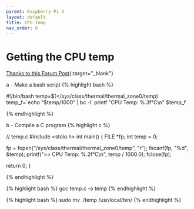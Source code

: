 ```yaml
---
parent: Raspberry Pi 4
layout: default
title: CPU Temp
nav_order: 6
---
```


# Getting the CPU temp
[Thanks to this Forum Post][forum]{:target="_blank"}

a - Make a bash script
{% highlight bash %}

#!/bin/bash
temp=$(</sys/class/thermal/thermal_zone0/temp)
temp_f=`echo "$temp/1000" | bc -l`
printf "CPU Temp: %.3f°C\n"  $temp_f

{% endhighlight %}

b - Compile a C program
{% highlight c %}

// temp.c
#include <stdio.h>
int main() {
  FILE *fp;
  int temp = 0;
  
  fp = fopen("/sys/class/thermal/thermal_zone0/temp", "r");
  fscanf(fp, "%d", &temp);
  printf(">> CPU Temp: %.2f°C\n", temp / 1000.0);
  fclose(fp);
  
  return 0;
}

{% endhighlight %}

{% highlight bash %}
gcc temp.c -o temp
{% endhighlight %}

{% highlight bash %}
sudo mv ./temp /usr/local/bin/
{% endhighlight %}

[forum]: https://www.raspberrypi.org/forums/viewtopic.php?t=252115



